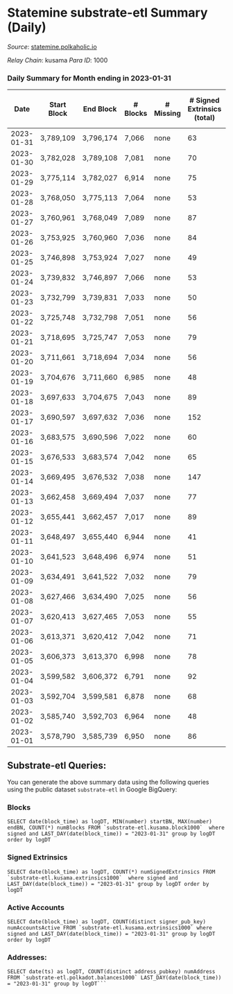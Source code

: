 # Statemine substrate-etl Summary (Daily)

_Source_: [statemine.polkaholic.io](https://statemine.polkaholic.io)

*Relay Chain*: kusama
*Para ID*: 1000



### Daily Summary for Month ending in 2023-01-31


| Date | Start Block | End Block | # Blocks | # Missing | # Signed Extrinsics (total) | # Active Accounts | # Addresses with Balances | # Events | # Transfers | # XCM Transfers In | # XCM Transfers Out |
| ---- | ----------- | --------- | -------- | --------- | --------------------------- | ----------------- | ------------------------- | -------- | ----------- | ------------------ | ------------------- |
| 2023-01-31 | 3,789,109 | 3,796,174 | 7,066 | none | 63 | 28 | 49,102 | 15,969 | 1,420 ($6.42) | 17 ($1,628.58) | 14 ($6,338.72) |
| 2023-01-30 | 3,782,028 | 3,789,108 | 7,081 | none | 70 | 34 | 49,090 | 16,225 | 1,530 ($76.25) | 27 ($4,867.59) | 12 ($4,873.55) |
| 2023-01-29 | 3,775,114 | 3,782,027 | 6,914 | none | 75 | 35 | 49,078 | 16,023 | 1,701 ($1.59) | 21 ($5,741.87) | 15 ($6,255.56) |
| 2023-01-28 | 3,768,050 | 3,775,113 | 7,064 | none | 53 | 32 | 49,069 | 15,614 | 1,145 ($94.49) | 10 ($2,578.95) | 15 ($8,402.54) |
| 2023-01-27 | 3,760,961 | 3,768,049 | 7,089 | none | 87 | 34 | 49,062 | 16,382 | 1,687 ($1.73) | 17 ($1,584.11) | 24 ($9,736.50) |
| 2023-01-26 | 3,753,925 | 3,760,960 | 7,036 | none | 84 | 26 | 49,048 | 16,236 | 1,573 ($110.13) | 30 ($6,067.79) | 18 ($2,539.77) |
| 2023-01-25 | 3,746,898 | 3,753,924 | 7,027 | none | 49 | 17 | 49,037 | 15,534 | 1,143 ($9.57) | 18 ($6,000.02) | 12 ($1,794.22) |
| 2023-01-24 | 3,739,832 | 3,746,897 | 7,066 | none | 53 | 23 | 49,032 | 15,666 | 1,192 ($46.24) | 14 ($3,865.56) | 15 ($3,242.63) |
| 2023-01-23 | 3,732,799 | 3,739,831 | 7,033 | none | 50 | 24 | 49,023 | 15,630 | 1,201 ($1.28) | 23 ($6,390.51) | 10 ($3,389.93) |
| 2023-01-22 | 3,725,748 | 3,732,798 | 7,051 | none | 56 | 20 | 49,018 | 15,756 | 1,248 ($2.62) | 26 ($4,828.25) | 10 ($1,792.79) |
| 2023-01-21 | 3,718,695 | 3,725,747 | 7,053 | none | 79 | 37 | 49,007 | 16,226 | 1,690 ($2.36) | 12 ($4,415.63) | 8 ($4,549.12) |
| 2023-01-20 | 3,711,661 | 3,718,694 | 7,034 | none | 56 | 24 | 48,994 | 15,704 | 1,261 ($1.15) | 20 ($4,496.77) | 19 ($10,345.10) |
| 2023-01-19 | 3,704,676 | 3,711,660 | 6,985 | none | 48 | 25 | 48,982 | 15,276 | 996 ($1.16) | 13 ($5,675.40) | 14 ($6,800.12) |
| 2023-01-18 | 3,697,633 | 3,704,675 | 7,043 | none | 89 | 27 | 48,976 | 16,518 | 1,764 ($79.68) | 34 ($9,840.38) | 35 ($37,182.33) |
| 2023-01-17 | 3,690,597 | 3,697,632 | 7,036 | none | 152 | 38 | 48,966 | 17,781 | 2,533 ($44.14) | 67 ($15,936.78) | 70 ($20,026.38) |
| 2023-01-16 | 3,683,575 | 3,690,596 | 7,022 | none | 60 | 28 | 48,952 | 15,865 | 1,378 ($61.03) | 10 ($2,108.40) | 12 ($2,309.45) |
| 2023-01-15 | 3,676,533 | 3,683,574 | 7,042 | none | 65 | 27 | 48,930 | 15,965 | 1,429 ($45.52) | 20 ($2,937.91) | 17 ($9,815.42) |
| 2023-01-14 | 3,669,495 | 3,676,532 | 7,038 | none | 147 | 50 | 48,923 | 18,052 | 3,021  | 45 ($7,833.19) | 31 ($12,810.15) |
| 2023-01-13 | 3,662,458 | 3,669,494 | 7,037 | none | 77 | 24 | 48,899 | 16,195 | 1,628 ($30.24) | 28 ($1,723.73) | 11 ($3,669.37) |
| 2023-01-12 | 3,655,441 | 3,662,457 | 7,017 | none | 89 | 28 | 48,883 | 16,347 | 1,771 ($1.58) | 28 ($429.86) | 13 ($2,863.47) |
| 2023-01-11 | 3,648,497 | 3,655,440 | 6,944 | none | 41 | 26 | 48,864 | 15,280 | 1,096 ($0.85) | 18 ($5,472.76) | 12 ($1,088.59) |
| 2023-01-10 | 3,641,523 | 3,648,496 | 6,974 | none | 51 | 20 | 48,857 | 15,626 | 1,216 ($2.81) | 33 ($2,820.60) | 19 ($6,266.46) |
| 2023-01-09 | 3,634,491 | 3,641,522 | 7,032 | none | 79 | 26 | 48,847 | 16,205 | 1,666 ($14.34) | 14 ($1,489.87) | 19 ($4,542.79) |
| 2023-01-08 | 3,627,466 | 3,634,490 | 7,025 | none | 56 | 27 | 48,833 | 15,600 | 1,197 ($4.47) | 15 ($1,691.82) | 7 ($2,552.58) |
| 2023-01-07 | 3,620,413 | 3,627,465 | 7,053 | none | 55 | 25 | 48,819 | 15,479 | 1,022 ($3.61) | 14 ($6,400.38) | 13 ($12,482.80) |
| 2023-01-06 | 3,613,371 | 3,620,412 | 7,042 | none | 71 | 35 | 48,816 | 16,173 | 1,535 ($0.83) | 28 ($2,847.51) | 20 ($2,639.50) |
| 2023-01-05 | 3,606,373 | 3,613,370 | 6,998 | none | 78 | 34 | 48,802 | 16,254 | 1,598 ($10.05) | 44 ($5,743.75) | 30 ($24,204.21) |
| 2023-01-04 | 3,599,582 | 3,606,372 | 6,791 | none | 92 | 35 | 48,793 | 15,991 | 1,653 ($11.03) | 40 ($21,744.80) | 41 ($19,389.47) |
| 2023-01-03 | 3,592,704 | 3,599,581 | 6,878 | none | 68 | 27 | 48,779 | 15,752 | 1,473 ($0.26) | 34 ($7,023.40) | 15 ($11,889.70) |
| 2023-01-02 | 3,585,740 | 3,592,703 | 6,964 | none | 48 | 26 | 48,772 | 15,617 | 1,206 ($0.15) | 35 ($34,780.36) | 21 ($9,305.83) |
| 2023-01-01 | 3,578,790 | 3,585,739 | 6,950 | none | 86 | 28 | 48,765 | 16,113 | 1,488 ($0.15) | 43 ($44,968.71) | 45 ($22,772.16) |

## Substrate-etl Queries:
You can generate the above summary data using the following queries using the public dataset `substrate-etl` in Google BigQuery:


### Blocks
```
SELECT date(block_time) as logDT, MIN(number) startBN, MAX(number) endBN, COUNT(*) numBlocks FROM `substrate-etl.kusama.block1000`  where signed and LAST_DAY(date(block_time)) = "2023-01-31" group by logDT order by logDT
```


### Signed Extrinsics
```
SELECT date(block_time) as logDT, COUNT(*) numSignedExtrinsics FROM `substrate-etl.kusama.extrinsics1000`  where signed and LAST_DAY(date(block_time)) = "2023-01-31" group by logDT order by logDT
```


### Active Accounts
```
SELECT date(block_time) as logDT, COUNT(distinct signer_pub_key) numAccountsActive FROM `substrate-etl.kusama.extrinsics1000` where signed and LAST_DAY(date(block_time)) = "2023-01-31" group by logDT order by logDT
```


### Addresses:
```
SELECT date(ts) as logDT, COUNT(distinct address_pubkey) numAddress FROM `substrate-etl.polkadot.balances1000` LAST_DAY(date(block_time)) = "2023-01-31" group by logDT```

